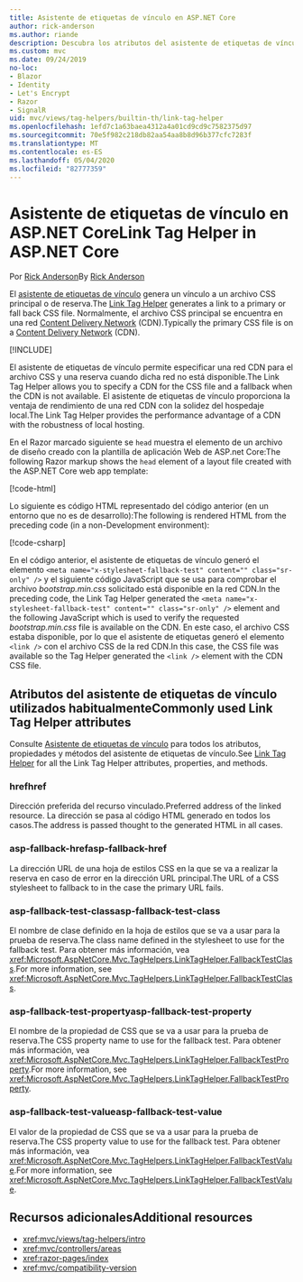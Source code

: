 ```yaml
---
title: Asistente de etiquetas de vínculo en ASP.NET Core
author: rick-anderson
ms.author: riande
description: Descubra los atributos del asistente de etiquetas de vínculo de ASP.NET Core y el papel que desempeña cada atributo al ampliar el comportamiento de la etiqueta de vínculo de código HTML.
ms.custom: mvc
ms.date: 09/24/2019
no-loc:
- Blazor
- Identity
- Let's Encrypt
- Razor
- SignalR
uid: mvc/views/tag-helpers/builtin-th/link-tag-helper
ms.openlocfilehash: 1efd7c1a63baea4312a4a01cd9cd9c7582375d97
ms.sourcegitcommit: 70e5f982c218db82aa54aa8b8d96b377cfc7283f
ms.translationtype: MT
ms.contentlocale: es-ES
ms.lasthandoff: 05/04/2020
ms.locfileid: "82777359"
---
```

# <a name="link-tag-helper-in-aspnet-core"></a><span data-ttu-id="a94d4-103">Asistente de etiquetas de vínculo en ASP.NET Core</span><span class="sxs-lookup"><span data-stu-id="a94d4-103">Link Tag Helper in ASP.NET Core</span></span>

<span data-ttu-id="a94d4-104">Por [Rick Anderson](https://twitter.com/RickAndMSFT)</span><span class="sxs-lookup"><span data-stu-id="a94d4-104">By [Rick Anderson](https://twitter.com/RickAndMSFT)</span></span>

<span data-ttu-id="a94d4-105">El [asistente de etiquetas de vínculo](xref:Microsoft.AspNetCore.Mvc.TagHelpers.LinkTagHelper) genera un vínculo a un archivo CSS principal o de reserva.</span><span class="sxs-lookup"><span data-stu-id="a94d4-105">The [Link Tag Helper](xref:Microsoft.AspNetCore.Mvc.TagHelpers.LinkTagHelper) generates a link to a primary or fall back CSS file.</span></span> <span data-ttu-id="a94d4-106">Normalmente, el archivo CSS principal se encuentra en una red [Content Delivery Network](/office365/enterprise/content-delivery-networks#what-exactly-is-a-cdn) (CDN).</span><span class="sxs-lookup"><span data-stu-id="a94d4-106">Typically the primary CSS file is on a [Content Delivery Network](/office365/enterprise/content-delivery-networks#what-exactly-is-a-cdn) (CDN).</span></span>

[!INCLUDE[](~/includes/cdn.md)]

<span data-ttu-id="a94d4-107">El asistente de etiquetas de vínculo permite especificar una red CDN para el archivo CSS y una reserva cuando dicha red no está disponible.</span><span class="sxs-lookup"><span data-stu-id="a94d4-107">The Link Tag Helper allows you to specify a CDN for the CSS file and a fallback when the CDN is not available.</span></span> <span data-ttu-id="a94d4-108">El asistente de etiquetas de vínculo proporciona la ventaja de rendimiento de una red CDN con la solidez del hospedaje local.</span><span class="sxs-lookup"><span data-stu-id="a94d4-108">The Link Tag Helper provides the performance advantage of a CDN with the robustness of local hosting.</span></span>

<span data-ttu-id="a94d4-109">En el Razor marcado siguiente se `head` muestra el elemento de un archivo de diseño creado con la plantilla de aplicación Web de ASP.net Core:</span><span class="sxs-lookup"><span data-stu-id="a94d4-109">The following Razor markup shows the `head` element of a layout file created with the ASP.NET Core web app template:</span></span>

[!code-html[](link-tag-helper/sample/_Layout.cshtml?name=snippet)]

<span data-ttu-id="a94d4-110">Lo siguiente es código HTML representado del código anterior (en un entorno que no es de desarrollo):</span><span class="sxs-lookup"><span data-stu-id="a94d4-110">The following is rendered HTML from the preceding code (in a non-Development environment):</span></span>

[!code-csharp[](link-tag-helper/sample/HtmlPage1.html)]

<span data-ttu-id="a94d4-111">En el código anterior, el asistente de etiquetas de vínculo generó el elemento `<meta name="x-stylesheet-fallback-test" content="" class="sr-only" />` y el siguiente código JavaScript que se usa para comprobar el archivo *bootstrap.min.css* solicitado está disponible en la red CDN.</span><span class="sxs-lookup"><span data-stu-id="a94d4-111">In the preceding code, the Link Tag Helper generated the `<meta name="x-stylesheet-fallback-test" content="" class="sr-only" />` element and the following JavaScript which is used to verify the requested *bootstrap.min.css* file is available on the CDN.</span></span> <span data-ttu-id="a94d4-112">En este caso, el archivo CSS estaba disponible, por lo que el asistente de etiquetas generó el elemento `<link />` con el archivo CSS de la red CDN.</span><span class="sxs-lookup"><span data-stu-id="a94d4-112">In this case, the CSS file was available so the Tag Helper generated the `<link />` element with the CDN CSS file.</span></span>

## <a name="commonly-used-link-tag-helper-attributes"></a><span data-ttu-id="a94d4-113">Atributos del asistente de etiquetas de vínculo utilizados habitualmente</span><span class="sxs-lookup"><span data-stu-id="a94d4-113">Commonly used Link Tag Helper attributes</span></span>

<span data-ttu-id="a94d4-114">Consulte [Asistente de etiquetas de vínculo](xref:Microsoft.AspNetCore.Mvc.TagHelpers.LinkTagHelper) para todos los atributos, propiedades y métodos del asistente de etiquetas de vínculo.</span><span class="sxs-lookup"><span data-stu-id="a94d4-114">See [Link Tag Helper](xref:Microsoft.AspNetCore.Mvc.TagHelpers.LinkTagHelper)  for all the Link Tag Helper attributes, properties, and methods.</span></span>

### <a name="href"></a><span data-ttu-id="a94d4-115">href</span><span class="sxs-lookup"><span data-stu-id="a94d4-115">href</span></span>

<span data-ttu-id="a94d4-116">Dirección preferida del recurso vinculado.</span><span class="sxs-lookup"><span data-stu-id="a94d4-116">Preferred address of the linked resource.</span></span> <span data-ttu-id="a94d4-117">La dirección se pasa al código HTML generado en todos los casos.</span><span class="sxs-lookup"><span data-stu-id="a94d4-117">The address is passed thought to the generated HTML in all cases.</span></span>

### <a name="asp-fallback-href"></a><span data-ttu-id="a94d4-118">asp-fallback-href</span><span class="sxs-lookup"><span data-stu-id="a94d4-118">asp-fallback-href</span></span>

<span data-ttu-id="a94d4-119">La dirección URL de una hoja de estilos CSS en la que se va a realizar la reserva en caso de error en la dirección URL principal.</span><span class="sxs-lookup"><span data-stu-id="a94d4-119">The URL of a CSS stylesheet to fallback to in the case the primary URL fails.</span></span>

### <a name="asp-fallback-test-class"></a><span data-ttu-id="a94d4-120">asp-fallback-test-class</span><span class="sxs-lookup"><span data-stu-id="a94d4-120">asp-fallback-test-class</span></span>

<span data-ttu-id="a94d4-121">El nombre de clase definido en la hoja de estilos que se va a usar para la prueba de reserva.</span><span class="sxs-lookup"><span data-stu-id="a94d4-121">The class name defined in the stylesheet to use for the fallback test.</span></span> <span data-ttu-id="a94d4-122">Para obtener más información, vea <xref:Microsoft.AspNetCore.Mvc.TagHelpers.LinkTagHelper.FallbackTestClass>.</span><span class="sxs-lookup"><span data-stu-id="a94d4-122">For more information, see <xref:Microsoft.AspNetCore.Mvc.TagHelpers.LinkTagHelper.FallbackTestClass>.</span></span>

### <a name="asp-fallback-test-property"></a><span data-ttu-id="a94d4-123">asp-fallback-test-property</span><span class="sxs-lookup"><span data-stu-id="a94d4-123">asp-fallback-test-property</span></span>

<span data-ttu-id="a94d4-124">El nombre de la propiedad de CSS que se va a usar para la prueba de reserva.</span><span class="sxs-lookup"><span data-stu-id="a94d4-124">The CSS property name to use for the fallback test.</span></span> <span data-ttu-id="a94d4-125">Para obtener más información, vea <xref:Microsoft.AspNetCore.Mvc.TagHelpers.LinkTagHelper.FallbackTestProperty>.</span><span class="sxs-lookup"><span data-stu-id="a94d4-125">For more information, see <xref:Microsoft.AspNetCore.Mvc.TagHelpers.LinkTagHelper.FallbackTestProperty>.</span></span>

### <a name="asp-fallback-test-value"></a><span data-ttu-id="a94d4-126">asp-fallback-test-value</span><span class="sxs-lookup"><span data-stu-id="a94d4-126">asp-fallback-test-value</span></span>

<span data-ttu-id="a94d4-127">El valor de la propiedad de CSS que se va a usar para la prueba de reserva.</span><span class="sxs-lookup"><span data-stu-id="a94d4-127">The CSS property value to use for the fallback test.</span></span> <span data-ttu-id="a94d4-128">Para obtener más información, vea <xref:Microsoft.AspNetCore.Mvc.TagHelpers.LinkTagHelper.FallbackTestValue>.</span><span class="sxs-lookup"><span data-stu-id="a94d4-128">For more information, see <xref:Microsoft.AspNetCore.Mvc.TagHelpers.LinkTagHelper.FallbackTestValue>.</span></span>

## <a name="additional-resources"></a><span data-ttu-id="a94d4-129">Recursos adicionales</span><span class="sxs-lookup"><span data-stu-id="a94d4-129">Additional resources</span></span>

* <xref:mvc/views/tag-helpers/intro>
* <xref:mvc/controllers/areas>
* <xref:razor-pages/index>
* <xref:mvc/compatibility-version>
